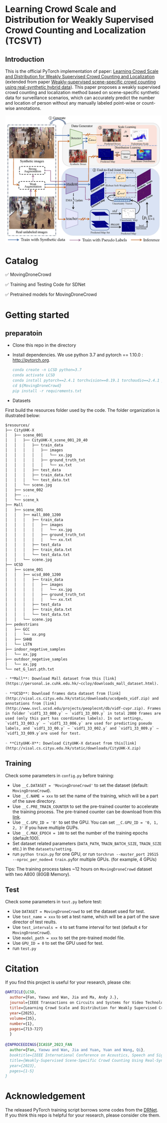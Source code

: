 # Learning Crowd Scale and Distribution for Weakly Supervised Crowd Counting and Localization (TCSVT)
## Introduction
This is the official PyTorch implementation of paper: [Learning Crowd Scale and Distribution for Weakly Supervised Crowd Counting and Localization](https://ieeexplore.ieee.org/abstract/document/10680129) (extended from paper [Weakly-supervised scene-specific crowd counting using real-synthetic hybrid data](https://ieeexplore.ieee.org/abstract/document/10095275)). This paper proposes a weakly supervised crowd counting and localization method  based on scene-specific synthetic data for surveillance scenarios, which can accurately predict the number and location of person without any manually labeled point-wise or count-wise annotations.

![pipeline](figures/pipeline.jpg)

# Catalog
✅ MovingDroneCrowd

✅ Training and Testing Code for SDNet

✅ Pretrained models for MovingDroneCrowd

# Getting started

## preparatoin
* Clone this repo in the directory 

* Install dependencies. We use python 3.7 and pytorch == 1.10.0 : http://pytorch.org.

    ```bibtex
    conda create -n LCSD python=3.7
    conda activate LCSD
    conda install pytorch==2.4.1 torchvision==0.19.1 torchaudio==2.4.1 pytorch-cuda=12.4 -c pytorch -c nvidia
    cd ${MovingDroneCrowd}
    pip install -r requirements.txt
    ```
* Datasets

First build the resources folder used by the code. The folder organization is illustrated below:

```
$resources/
├── CityUHK-X
│   ├── scene_001
│   │   ├── CityUHK-X_scene_001_20_40
│   │   │   ├── train_data
│   │   │   │   ├── images
│   │   │   │   │   └── xx.jpg
│   │   │   │   ├── ground_truth_txt
│   │   │   │   │   └── xx.txt
│   │   │   ├── test_data
│   │   │   ├── train_data.txt
│   │   │   └── test_data.txt
│   │   └── scene.jpg
│   ├── scene_002
│   ├── ...
│   └── scene_k
├── Mall
│   ├── scene_001
│   │   ├── mall_800_1200
│   │   │   ├── train_data
│   │   │   │   ├── images
│   │   │   │   │   └── xx.jpg
│   │   │   │   ├── ground_truth_txt
│   │   │   │   │   └── xx.txt
│   │   │   ├── test_data
│   │   │   ├── train_data.txt
│   │   │   └── test_data.txt
│   │   └── scene.jpg
├── UCSD
│   ├── scene_001
│   │   ├── ucsd_800_1200
│   │   │   ├── train_data
│   │   │   │   ├── images
│   │   │   │   │   └── xx.jpg
│   │   │   │   ├── ground_truth_txt
│   │   │   │   │   └── xx.txt
│   │   │   ├── test_data
│   │   │   ├── train_data.txt
│   │   │   └── test_data.txt
│   │   └── scene.jpg
├── pedestrians
│   ├── GCC
│   │   └── xx.png
│   ├── SHHB
│   └── LSTN
├── indoor_negetive_samples
│   └── xx.jpg
├── outdoor_negetive_samples
│   └── xx.jpg
└── net_G_last.pth.txt
```

    ◦ **Mall**: Download Mall dataset from this [link](https://personal.ie.cuhk.edu.hk/~ccloy/downloads_mall_dataset.html).

    ◦ **UCSD**: Download frames data dataset from [link](http://visal.cs.cityu.edu.hk/static/downloads/ucsdpeds_vidf.zip) and annotations from [link](http://www.svcl.ucsd.edu/projects/peoplecnt/db/vidf-cvpr.zip). Frames in folder `vidf1_33_000.y` – `vidf1_33_009.y` in total 2000 frames are used (only this part has coordinates labels). In out settings, `vidf1_33_003.y` – `vidf1_33_006.y` are used for predicting pseudo labels, and `vidf1_33_00.y` – `vidf1_33_002.y` and `vidf1_33_009.y` – `vidf1_33_009.y`are used for test.

    ◦ **CityUHK-X**: Download CityUHK-X dataset from this[link](http://visal.cs.cityu.edu.hk/static/downloads/CityUHK-X.zip)

## Training

Check some parameters in `config.py` before training:

* Use `__C.DATASET = 'MovingDroneCrowd'` to set the dataset (default: `MovingDroneCrowd`).
* Use `__C.NAME = xxx` to set the name of the training, which will be a part of the save directory.
* Use `__C.PRE_TRAIN_COUNTER` to set the pre-trained counter to accelerate the training process. The pre-trained counter can be download from this [link](https://drive.google.com/file/d/1ILLLMM3vDIm773XNOerj8rQH-DCQYzRA/view?usp=drive_link).
* Use `__C.GPU_ID = '0'` to set the GPU. You can set `__C.GPU_ID = '0, 1, 2, 3'` if you have multiple GUPs.
* Use `__C.MAX_EPOCH = 100` to set the number of the training epochs (default:100). 
* Set dataset related parameters (`DATA_PATH`, `TRAIN_BATCH_SIZE`, `TRAIN_SIZE` etc.) in the `datasets/setting`.
* run `python train.py` for one GPU, or run `torchrun --master_port 29515 --nproc_per_node=4 train.py`for multiple GPUs. (for example, 4 GPUs)

Tips: The training process takes ~12 hours on `MovingDroneCrowd` dataset with two A800 (80GB Memory).

## Test

<!--To reproduce the performance, download the pre-trained models from [Google Drive]() and then place pretrained_model files to `SDNet/pre_train_model/`. -->
Check some parameters in `test.py` before test:

* Use `DATASET = MovingDroneCrowd` to set the dataset used for test.
* Use `test_name = xxx` to set a test name, which will be a part of the save director of test reults.
* Use `test_intervals = 4` to set frame interval for test (default `4` for `MovingDroneCrowd`). 
* Use `model_path = xxx` to set the pre-trained model file.
* Use `GPU_ID = 0` to set the GPU used for test.
* run `test.py`

# Citation
If you find this project is useful for your research, please cite:

```bibtex
@ARTICLE{LCSD,
  author={Fan, Yaowu and Wan, Jia and Ma, Andy J.},
  journal={IEEE Transactions on Circuits and Systems for Video Technology}, 
  title={Learning Crowd Scale and Distribution for Weakly Supervised Crowd Counting and Localization}, 
  year={2025},
  volume={35},
  number={1},
  pages={713-727}
  }

@INPROCEEDINGS{ICASSP_2023_FAN
  author={Fan, Yaowu and Wan, Jia and Yuan, Yuan and Wang, Qi},
  booktitle={IEEE International Conference on Acoustics, Speech and Signal Processing (ICASSP)}, 
  title={Weakly-Supervised Scene-Specific Crowd Counting Using Real-Synthetic Hybrid Data}, 
  year={2023},
  pages={1-5}
}


 ```

# Acknowledgement

The released PyTorch training script borrows some codes from the [DRNet](https://github.com/taohan10200/DRNet). If you think this repo is helpful for your research, please consider cite them.
